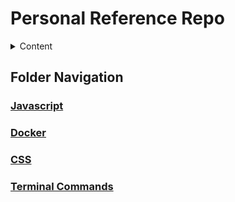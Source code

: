 # Personal Reference Repo

<details>

<summary> Content </summary>

* Javascript
* Docker
* CSS
* Terminal Commands
</details>

## Folder Navigation

### [Javascript](Javascript/index.md)

### [Docker](Docker/index.md)

### [CSS](CSS/index.md)

### [Terminal Commands](Terminal/index.md)

